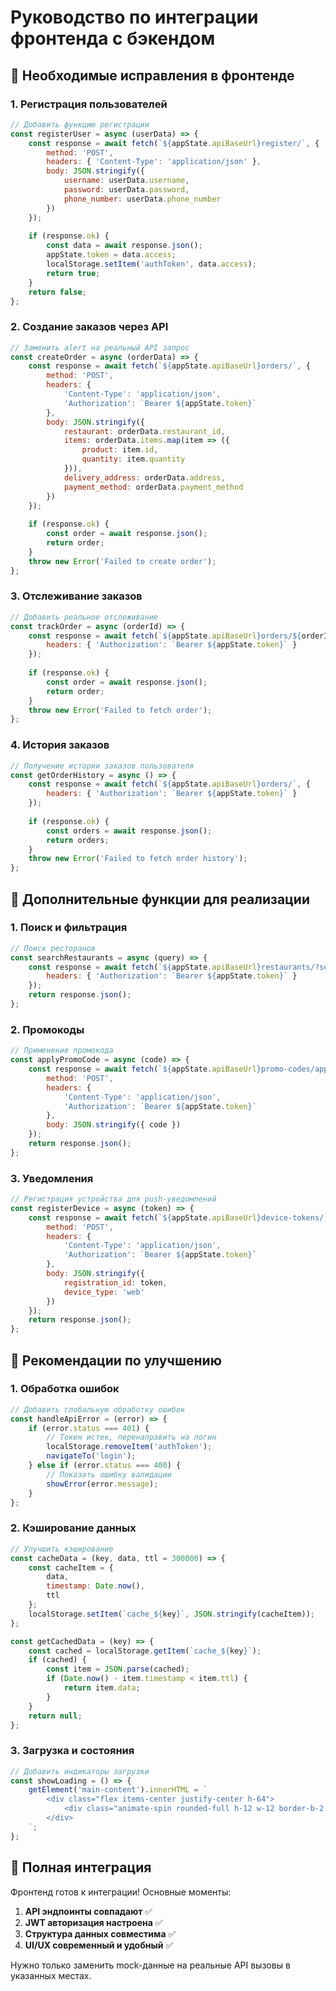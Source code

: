# Руководство по интеграции фронтенда с бэкендом

## 🔧 Необходимые исправления в фронтенде

### 1. **Регистрация пользователей**
```javascript
// Добавить функцию регистрации
const registerUser = async (userData) => {
    const response = await fetch(`${appState.apiBaseUrl}register/`, {
        method: 'POST',
        headers: { 'Content-Type': 'application/json' },
        body: JSON.stringify({
            username: userData.username,
            password: userData.password,
            phone_number: userData.phone_number
        })
    });
    
    if (response.ok) {
        const data = await response.json();
        appState.token = data.access;
        localStorage.setItem('authToken', data.access);
        return true;
    }
    return false;
};
```

### 2. **Создание заказов через API**
```javascript
// Заменить alert на реальный API запрос
const createOrder = async (orderData) => {
    const response = await fetch(`${appState.apiBaseUrl}orders/`, {
        method: 'POST',
        headers: {
            'Content-Type': 'application/json',
            'Authorization': `Bearer ${appState.token}`
        },
        body: JSON.stringify({
            restaurant: orderData.restaurant_id,
            items: orderData.items.map(item => ({
                product: item.id,
                quantity: item.quantity
            })),
            delivery_address: orderData.address,
            payment_method: orderData.payment_method
        })
    });
    
    if (response.ok) {
        const order = await response.json();
        return order;
    }
    throw new Error('Failed to create order');
};
```

### 3. **Отслеживание заказов**
```javascript
// Добавить реальное отслеживание
const trackOrder = async (orderId) => {
    const response = await fetch(`${appState.apiBaseUrl}orders/${orderId}/`, {
        headers: { 'Authorization': `Bearer ${appState.token}` }
    });
    
    if (response.ok) {
        const order = await response.json();
        return order;
    }
    throw new Error('Failed to fetch order');
};
```

### 4. **История заказов**
```javascript
// Получение истории заказов пользователя
const getOrderHistory = async () => {
    const response = await fetch(`${appState.apiBaseUrl}orders/`, {
        headers: { 'Authorization': `Bearer ${appState.token}` }
    });
    
    if (response.ok) {
        const orders = await response.json();
        return orders;
    }
    throw new Error('Failed to fetch order history');
};
```

## 🚀 Дополнительные функции для реализации

### 1. **Поиск и фильтрация**
```javascript
// Поиск ресторанов
const searchRestaurants = async (query) => {
    const response = await fetch(`${appState.apiBaseUrl}restaurants/?search=${query}`, {
        headers: { 'Authorization': `Bearer ${appState.token}` }
    });
    return response.json();
};
```

### 2. **Промокоды**
```javascript
// Применение промокода
const applyPromoCode = async (code) => {
    const response = await fetch(`${appState.apiBaseUrl}promo-codes/apply/`, {
        method: 'POST',
        headers: {
            'Content-Type': 'application/json',
            'Authorization': `Bearer ${appState.token}`
        },
        body: JSON.stringify({ code })
    });
    return response.json();
};
```

### 3. **Уведомления**
```javascript
// Регистрация устройства для push-уведомлений
const registerDevice = async (token) => {
    const response = await fetch(`${appState.apiBaseUrl}device-tokens/`, {
        method: 'POST',
        headers: {
            'Content-Type': 'application/json',
            'Authorization': `Bearer ${appState.token}`
        },
        body: JSON.stringify({
            registration_id: token,
            device_type: 'web'
        })
    });
    return response.json();
};
```

## 📱 Рекомендации по улучшению

### 1. **Обработка ошибок**
```javascript
// Добавить глобальную обработку ошибок
const handleApiError = (error) => {
    if (error.status === 401) {
        // Токен истек, перенаправить на логин
        localStorage.removeItem('authToken');
        navigateTo('login');
    } else if (error.status === 400) {
        // Показать ошибку валидации
        showError(error.message);
    }
};
```

### 2. **Кэширование данных**
```javascript
// Улучшить кэширование
const cacheData = (key, data, ttl = 300000) => {
    const cacheItem = {
        data,
        timestamp: Date.now(),
        ttl
    };
    localStorage.setItem(`cache_${key}`, JSON.stringify(cacheItem));
};

const getCachedData = (key) => {
    const cached = localStorage.getItem(`cache_${key}`);
    if (cached) {
        const item = JSON.parse(cached);
        if (Date.now() - item.timestamp < item.ttl) {
            return item.data;
        }
    }
    return null;
};
```

### 3. **Загрузка и состояния**
```javascript
// Добавить индикаторы загрузки
const showLoading = () => {
    getElement('main-content').innerHTML = `
        <div class="flex items-center justify-center h-64">
            <div class="animate-spin rounded-full h-12 w-12 border-b-2 border-primary"></div>
        </div>
    `;
};
```

## 🔗 Полная интеграция

Фронтенд готов к интеграции! Основные моменты:

1. **API эндпоинты совпадают** ✅
2. **JWT авторизация настроена** ✅
3. **Структура данных совместима** ✅
4. **UI/UX современный и удобный** ✅

Нужно только заменить mock-данные на реальные API вызовы в указанных местах.
